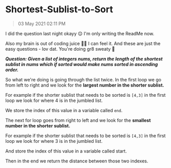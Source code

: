 # Shortest-Sublist-to-Sort

>03 May 2021 02:11 PM

I did the question last night okayy 😌 I'm only writing the ReadMe now.

Also my brain is out of coding juice 💆‍♀️ I can feel it. And these are just the easy questions - lov dat. You're doing gr8 sweaty 🤯

***Question: Given a list of integers nums, return the length of the shortest sublist in nums which if sorted would make nums sorted in ascending order.***

So what we're doing is going through the list twice. In the first loop we go from left to right and we look for the **largest number in the shorter sublist.**

For example if the shorter sublist that needs to be sorted is ``[4,3]`` in the first loop we look for where 4 is in the jumbled list. 

We store the index of this value in a variable called ``end``.

The next for loop goes from right to left and we look for the **smallest number in the shorter sublist.**

For example if the shorter sublist that needs to be sorted is ``[4,3]`` in the first loop we look for where 3 is in the jumbled list. 

And store the index of this value in a variable called start.

Then in the end we return the distance between those two indexes.
